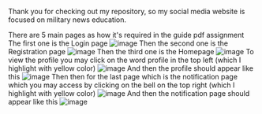 Thank you for checking out my repository, so my social media website is focused on military news education.

There are 5 main pages as how it's required in the guide pdf assignment
The first one is the Login page
![image](https://github.com/Big0620Ben/mamat-sosmed-website/assets/49725196/8b7097c6-ce28-4da7-bf85-be73ac76cf8e)
Then the second one is the Registration page
![image](https://github.com/Big0620Ben/mamat-sosmed-website/assets/49725196/ec752f5b-edf0-471e-b8f7-709608d46a0e)
Then the third one is the Homepage
![image](https://github.com/Big0620Ben/mamat-sosmed-website/assets/49725196/47ec0eb2-bdd3-42bb-b6be-e453533e6ff8)
To view the profile you may click on the word profile in the top left (which I highlight with yellow color)
![image](https://github.com/Big0620Ben/mamat-sosmed-website/assets/49725196/31c6ec94-a588-415d-8eef-c900671f8b82)
And then the profile should appear like this
![image](https://github.com/Big0620Ben/mamat-sosmed-website/assets/49725196/1f9dbae8-6b07-4bcc-a37b-303e888b749b)
Then then for the last page which is the notification page which you may access by clicking on the bell on the top right (which I highlight with yellow color)
![image](https://github.com/Big0620Ben/mamat-sosmed-website/assets/49725196/136ccbef-f5d7-42c1-a410-5d7312641caa)
And then the notification page should appear like this
![image](https://github.com/Big0620Ben/mamat-sosmed-website/assets/49725196/8bf5be40-083e-45df-b55e-981dae5ed193)
